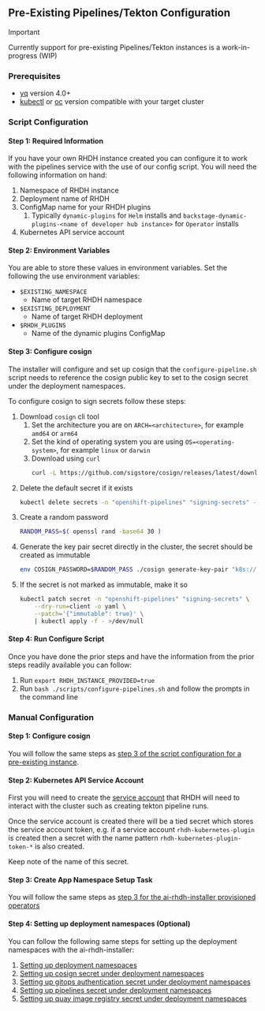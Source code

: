 ## Pre-Existing Pipelines/Tekton Configuration

> [!IMPORTANT] 
> Currently support for pre-existing Pipelines/Tekton instances is a work-in-progress (WIP)

### Prerequisites

- [yq](https://github.com/mikefarah/yq/) version 4.0+
- [kubectl](https://github.com/kubernetes/kubectl) or [oc](https://docs.openshift.com/container-platform/4.16/cli_reference/openshift_cli/getting-started-cli.html) version compatible with your target cluster

### Script Configuration

#### Step 1: Required Information

If you have your own RHDH instance created you can configure it to work with the pipelines service with the use of our config script. You will need the following information on hand:

1. Namespace of RHDH instance
2. Deployment name of RHDH
3. ConfigMap name for your RHDH plugins
   1. Typically `dynamic-plugins` for `Helm` installs and `backstage-dynamic-plugins-<name of developer hub instance>` for `Operator` installs
4. Kubernetes API service account

#### Step 2: Environment Variables

You are able to store these values in environment variables. Set the following the use environment variables:
- `$EXISTING_NAMESPACE`
  - Name of target RHDH namespace
- `$EXISTING_DEPLOYMENT`
  - Name of target RHDH deployment
- `$RHDH_PLUGINS`
  - Name of the dynamic plugins ConfigMap

#### Step 3: Configure cosign

The installer will configure and set up cosign that the `configure-pipeline.sh` script needs to reference the cosign public key to set to the cosign secret under the deployment namespaces.

To configure cosign to sign secrets follow these steps:
1. Download `cosign` cli tool
    1. Set the architecture you are on `ARCH=<architecture>`, for example `amd64` or `arm64`
    2. Set the kind of operating system you are using `OS=<operating-system>`, for example `linux` or `darwin`
    3. Download using `curl`
        ```sh
        curl -L https://github.com/sigstore/cosign/releases/latest/download/cosign-$OS-$ARCH -o cosign && chmod +x cosign
        ```
2. Delete the default secret if it exists
    ```sh
    kubectl delete secrets -n "openshift-pipelines" "signing-secrets" --ignore-not-found=true
    ```
3. Create a random password
    ```sh
    RANDOM_PASS=$( openssl rand -base64 30 )
    ```
4. Generate the key pair secret directly in the cluster, the secret should be created as immutable
    ```sh
    env COSIGN_PASSWORD=$RANDOM_PASS ./cosign generate-key-pair "k8s://openshift-pipelines/signing-secrets" >/dev/null
    ```
5. If the secret is not marked as immutable, make it so
    ```sh
    kubectl patch secret -n "openshift-pipelines" "signing-secrets" \
        --dry-run=client -o yaml \
        --patch='{"immutable": true}' \
        | kubectl apply -f - >/dev/null
    ````


#### Step 4: Run Configure Script

Once you have done the prior steps and have the information from the prior steps readily available you can follow:

1. Run `export RHDH_INSTANCE_PROVIDED=true`
2. Run `bash ./scripts/configure-pipelines.sh` and follow the prompts in the command line

### Manual Configuration
<!-- TODO: Update these links since they are in separate files now -->
#### Step 1: Configure cosign

You will follow the same steps as [step 3 of the script configuration for a pre-existing instance](#step-3-configure-cosign).

#### Step 2: Kubernetes API Service Account
First you will need to create the [service account](../../chart/templates/k8s-serviceaccount.yaml)
that RHDH will need to interact with the cluster such as
creating tekton pipeline runs.

Once the service account is created there will be a tied secret which stores the service account token, e.g. if a service account `rhdh-kubernetes-plugin` is created then a secret with the name pattern `rhdh-kubernetes-plugin-token-*` is also created.

Keep note of the name of this secret.

#### Step 3: Create App Namespace Setup Task

You will follow the same steps as [step 3 for the ai-rhdh-installer provisioned operators](./INSTALLER-PROVISIONED.md#step-3-create-app-namespace-setup-task)

#### Step 4: Setting up deployment namespaces \(Optional\)

You can follow the following same steps for setting up the deployment namespaces with the ai-rhdh-installer:

1. [Setting up deployment namespaces](./INSTALLER-PROVISIONED.md#step-4-setting-up-deployment-namespaces-optional)
2. [Setting up cosign secret under deployment namespaces](./INSTALLER-PROVISIONED.md#step-5-setting-up-cosign-secret-under-deployment-namespaces-optional)
3. [Setting up gitops authentication secret under deployment namespaces](./INSTALLER-PROVISIONED.md#step-6-setting-up-gitops-authentication-secret-under-deployment-namespaces-optional)
4. [Setting up pipelines secret under deployment namespaces](./INSTALLER-PROVISIONED.md#step-7-setting-up-pipelines-secret-under-deployment-namespaces-optional)
5. [Setting up quay image registry secret under deployment namespaces](./INSTALLER-PROVISIONED.md#step-8-setting-up-quay-image-registry-secret-under-deployment-namespaces-optional)
